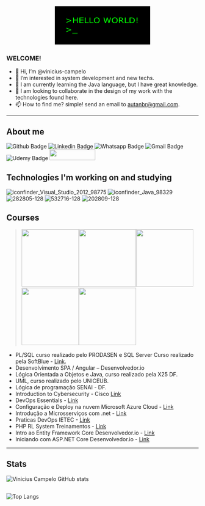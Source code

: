 
<div id="header" align="center">
  <img width="250px" height="100px" src="https://github.com/vinicius-campelo/docs-tecnicos/blob/main/bHA8KE7.gif" />
</div>

  

### WELCOME!

- 👋 Hi, I’m @vinicius-campelo
- 👀 I’m interested in system development and new techs.
- 🌱 I am currently learning the Java language, but I have great knowledge.
- 💞️ I am looking to collaborate in the design of my work with the technologies found here.
- 📫 How to find me? simple! send an email to autanbr@gmail.com.

---
## About me 
![Github Badge](https://img.shields.io/badge/GitHub%20Pages-222222?style=for-the-badge&logo=GitHub%20Pages&logoColor=white&link=https://github.com/vinicius-campelo)
![Linkedin Badge](https://img.shields.io/badge/LinkedIn-0077B5?style=for-the-badge&logo=linkedin&logoColor=white&link=https://www.linkedin.com/feed/)
![Whatsapp Badge](https://img.shields.io/badge/WhatsApp-25D366?style=for-the-badge&logo=whatsapp&logoColor=white&link=https://api.whatsapp.com/send?phone=seu_telefone_55+61+98035237&text=Ola!)
![Gmail Badge](https://img.shields.io/badge/Gmail-D14836?style=for-the-badge&logo=gmail&logoColor=white&link=mailto:autanbr@gmail.com)
![Udemy Badge](https://img.shields.io/badge/Udemy-EC5252?style=for-the-badge&logo=Udemy&logoColor=white&link=https://www.udemy.com/user/5692d86b-a52a-4fcf-ad7c-419f531b46c4/)
<img width="120px" height="28px" src="https://komarev.com/ghpvc/?username=vinicius-campelo&style=flat-square&color=blue" alt=""/>


## Technologies I'm working on and studying
![iconfinder_Visual_Studio_2012_98775](https://user-images.githubusercontent.com/74797865/112765408-6e8cc700-8fe3-11eb-8e00-09ee961521c0.png)
![iconfinder_Java_98329](https://user-images.githubusercontent.com/74797865/112765799-3be3ce00-8fe5-11eb-845d-281e808c5dd3.png)
![282805-128](https://user-images.githubusercontent.com/74797865/112765899-bc0a3380-8fe5-11eb-8c9f-d47d02190571.png)
![532716-128](https://user-images.githubusercontent.com/74797865/112766178-f2947e00-8fe6-11eb-8e5a-1384059cdf7c.png)
![202809-128](https://user-images.githubusercontent.com/74797865/112766582-d691dc00-8fe8-11eb-991f-3afeef01ea89.png)


## Courses

<blockquote class="badgr-badge" style="font-family: Helvetica, Roboto, &quot;Segoe UI&quot;, Calibri, sans-serif;"><a href="https://api.badgr.io/public/assertions/kSISE7h2RkW3YWDE-0KdpQ?identity__email=autanbr%40gmail.com"><img width="150px" height="150px" src="https://api.badgr.io/public/assertions/kSISE7h2RkW3YWDE-0KdpQ/image"></a><a href="https://api.badgr.io/public/assertions/tgIHfUS5QbOaDS-5h7GuHQ?identity__email=autanbr%40gmail.com"><img width="150px" height="150px" src="https://api.badgr.io/public/assertions/tgIHfUS5QbOaDS-5h7GuHQ/image"></a><a href="https://api.badgr.io/public/assertions/FGt135QfRJOtBEn3Hz5dhA?identity__email=autanbr%40gmail.com"><img width="150px" height="150px" src="https://api.badgr.io/public/assertions/FGt135QfRJOtBEn3Hz5dhA/image"></a><a href="https://api.badgr.io/public/assertions/sy3UiXgTTP222_UbRa55Xw?identity__email=autanbr%40gmail.com"><img width="150px" height="150px" src="https://api.badgr.io/public/assertions/sy3UiXgTTP222_UbRa55Xw/image"></a><a href="https://api.badgr.io/public/assertions/fF4AByreSSa_e6brB6tuNA?identity__email=autanbr%40gmail.com"><img width="150px" height="150px" src="https://api.badgr.io/public/assertions/fF4AByreSSa_e6brB6tuNA/image"></a></blockquote>



- PL/SQL curso realizado pelo PRODASEN e SQL Server Curso realizado pela SoftBlue - [Link](https://github.com/vinicius-campelo/docs-tecnicos/blob/main/0404522CE051.pdf).    
- Desenvolvimento SPA / Angular – Desenvolvedor.io                                    
- Lógica Orientada a Objetos e Java, curso realizado pela X25 DF.                     
- UML, curso realizado pelo UNICEUB.                                                  
- Lógica de programação SENAI - DF.
- Introduction to Cybersecurity - Cisco [Link](https://github.com/vinicius-campelo/docs-tecnicos/blob/main/cisco.pdf)
- DevOps Essentials - [Link](https://aia.4linux.com.br/admin/tool/certificate/view.php?code=6248284848VM)
- Configuração e Deploy na nuvem Microsoft Azure Cloud - [Link](https://certificates.digitalinnovation.one/A232720A)
- Introdução a Microsserviços com .net - [Link](https://certificates.digitalinnovation.one/AAC50B57)
- Praticas DevOps IETEC - [Link](https://github.com/vinicius-campelo/docs-tecnicos/blob/main/Clique_aqui_para_emitir_o_seu_certificado.pdf)
- PHP RL System Treinamentos - [Link](https://github.com/vinicius-campelo/docs-tecnicos/blob/main/certficados_php.pdf)
- Intro ao Entity Framework Core Desenvolvedor.io - [Link](https://desenvolvedor.io/certificado/f5991e10-bdb8-4d50-849a-cc117cb928ca)
- Iniciando com ASP.NET Core Desenvolvedor.io - [Link](https://desenvolvedor.io/certificado/d9398b45-5e42-41a7-8a96-07223cff1cf7)

---
## Stats
![Vinicius Campelo GitHub stats](https://github-readme-stats.vercel.app/api?username=vinicius-campelo&show_icons=true&theme=radical)
##
![Top Langs](https://github-readme-stats.vercel.app/api/top-langs/?username=vinicius-campelo&theme=tokyonight)


<!---
vinicius-campelo/vinicius-campelo is a ✨ special ✨ repository because its `README.md` (this file) appears on your GitHub profile.
You can click the Preview link to take a look at your changes.
--->
